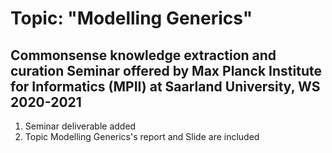 # Topic: "Modelling Generics" 
## Commonsense knowledge extraction and curation Seminar offered by Max Planck Institute for Informatics (MPII) at Saarland University, WS 2020-2021

1. Seminar deliverable added
2. Topic Modelling Generics's report and Slide are included 
